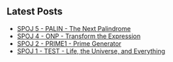 ## Latest Posts

* [SPOJ 5 - PALIN - The Next Palindrome](#/post/spoj/5)
* [SPOJ 4 - ONP - Transform the Expression](#/post/spoj/4)
* [SPOJ 2 - PRIME1 - Prime Generator](#/post/spoj/2)
* [SPOJ 1 - TEST - Life, the Universe, and Everything](#/post/spoj/1)
